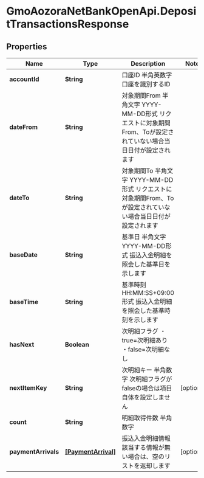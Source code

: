 # GmoAozoraNetBankOpenApi.DepositTransactionsResponse

## Properties
Name | Type | Description | Notes
------------ | ------------- | ------------- | -------------
**accountId** | **String** | 口座ID 半角英数字 口座を識別するID  | 
**dateFrom** | **String** | 対象期間From 半角文字 YYYY-MM-DD形式 リクエストに対象期間From、Toが設定されていない場合当日日付が設定されます  | 
**dateTo** | **String** | 対象期間To 半角文字 YYYY-MM-DD形式 リクエストに対象期間From、Toが設定されていない場合当日日付が設定されます  | 
**baseDate** | **String** | 基準日 半角文字 YYYY-MM-DD形式 振込入金明細を照会した基準日を示します  | 
**baseTime** | **String** | 基準時刻 HH:MM:SS+09:00形式 振込入金明細を照会した基準時刻を示します  | 
**hasNext** | **Boolean** | 次明細フラグ ・true&#x3D;次明細あり ・false&#x3D;次明細なし  | 
**nextItemKey** | **String** | 次明細キー 半角数字 次明細フラグがfalseの場合は項目自体を設定しません  | [optional] 
**count** | **String** | 明細取得件数 半角数字  | 
**paymentArrivals** | [**[PaymentArrival]**](PaymentArrival.md) | 振込入金明細情報 該当する情報が無い場合は、空のリストを返却します  | [optional] 


